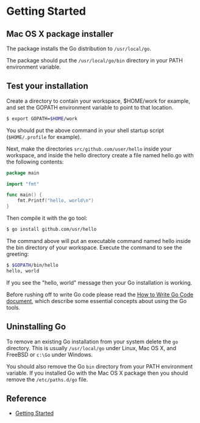 # Getting Started

## Mac OS X package installer

The package installs the Go distribution to `/usr/local/go`.

The package should put the `/usr/local/go/bin` directory in your PATH environment variable.

## Test your installation

Create a directory to contain your workspace, $HOME/work for example, and set the GOPATH environment variable to point to that location.

```sh
$ export GOPATH=$HOME/work
```

You should put the above command in your shell startup script (`$HOME/.profile` for example).

Next, make the directories `src/github.com/user/hello` inside your workspace, and inside the hello directory create a file named hello.go with the following contents:

```go
package main

import "fmt"

func main() {
    fmt.Printf("hello, world\n")
}
```

Then compile it with the go tool:

```sh
$ go install github.com/usr/hello
```

The command above will put an executable command named hello inside the bin directory of your workspace. Execute the command to see the greeting:

```sh
$ $GOPATH/bin/hello
hello, world
```

If you see the "hello, world" message then your Go installation is working.

Before rushing off to write Go code please read the [How to Write Go Code document](how-to-write-go-code.md), which describe some essential concepts about using the Go tools.

## Uninstalling Go

To remove an existing Go installation from your system delete the `go` directory. This is usually `/usr/local/go` under Linux, Mac OS X, and FreeBSD or `c:\Go` under Windows.

You should also remove the Go `bin` directory from your PATH environment variable. If you installed Go with the Mac OS X package then you should remove the `/etc/paths.d/go` file.

## Reference
- [Getting Started](https://golang.org/doc/install?download=go1.7.5.darwin-amd64.pkg)
